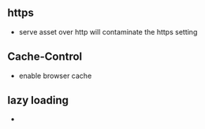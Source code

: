 ## https
* serve asset over http will contaminate the https setting

## Cache-Control
* enable browser cache

## lazy loading
*
